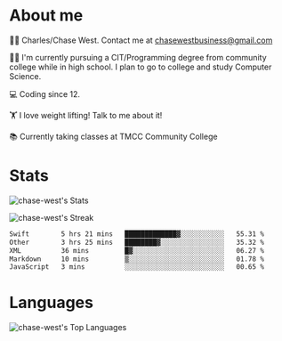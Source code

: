 # About me
🙋‍♂️ Charles/Chase West. Contact me at chasewestbusiness@gmail.com

👨‍🎓 I'm currently pursuing a CIT/Programming degree from community college
while in high school. I plan to go to college and study Computer Science. 

💻 Coding since 12.

🏋️ I love weight lifting! Talk to me about it! 

📚 Currently taking classes at TMCC Community College 

# Stats 

![chase-west's Stats](https://github-readme-stats.vercel.app/api?username=chase-west&theme=prussian&show_icons=true&hide_border=false&count_private=true)


![chase-west's Streak](https://github-readme-streak-stats.herokuapp.com/?user=chase-west&theme=prussian&hide_border=false)

<!--START_SECTION:waka-->

```txt
Swift        5 hrs 21 mins   █████████████▓░░░░░░░░░░░   55.31 %
Other        3 hrs 25 mins   ████████▓░░░░░░░░░░░░░░░░   35.32 %
XML          36 mins         █▓░░░░░░░░░░░░░░░░░░░░░░░   06.27 %
Markdown     10 mins         ▒░░░░░░░░░░░░░░░░░░░░░░░░   01.78 %
JavaScript   3 mins          ░░░░░░░░░░░░░░░░░░░░░░░░░   00.65 %
```

<!--END_SECTION:waka-->


# Languages 
![chase-west's Top Languages](https://github-readme-stats.vercel.app/api/top-langs/?username=chase-west&theme=prussian&show_icons=true&hide_border=false&layout=compact)


